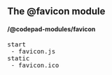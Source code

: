 ## The @favicon module
#### /@codepad-modules/favicon
<pre>
start
 - favicon.js
static
 - favicon.ico
</pre>

